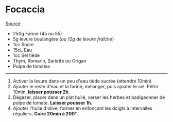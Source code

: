 # Focaccia

[Source](https://cuisine.journaldesfemmes.fr/recette/349197-focaccia)

- 250g Farine (45 ou 55)
- 5g levure boulangère (*ou 12g de levure fraîche*)
- 1cc Sucre
- 15cL Eau
- 1cc Sel tiède
- Thym, Romarin, Sariette ou Origan
- Pulpe de tomates

---

1. Activer la levure dans un peu d'eau tiède sucrée (attendre 10min)
2. Ajouter le reste d'eau et la farine, mélanger, puis ajouter le sel. Pétrir 10min, **laisser pousser 2h**.
3. Dégazer, placer dans un plat huilé, verser les herbes et badigeonner de pulpe de tomate. **Laisser pousser 1h**.
4. Ajouter l'huile d'olive, former en enfonçant les doigts à intervalles réguliers. **Cuire 20min à 200°**.

